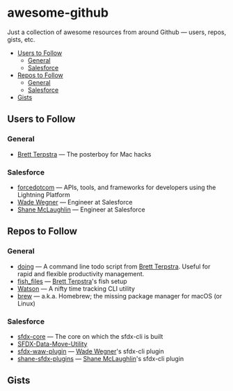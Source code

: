 # awesome-github

Just a collection of awesome resources from around Github — users, repos, gists, etc.

- [Users to Follow](#users-to-follow)
  - [General](#general)
  - [Salesforce](#salesforce)
- [Repos to Follow](#repos-to-follow)
  - [General](#general-1)
  - [Salesforce](#salesforce-1)
- [Gists](#gists)

## Users to Follow

### General

- [Brett Terpstra](https://github.com/ttscoff) — The posterboy for Mac hacks

### Salesforce

- [forcedotcom](https://github.com/forcedotcom) — APIs, tools, and frameworks for developers using the Lightning Platform
- [Wade Wegner](https://github.com/wadewegner) — Engineer at Salesforce
- [Shane McLaughlin](https://github.com/mshanemc) — Engineer at Salesforce

## Repos to Follow

### General

- [doing](https://github.com/ttscoff/doing) — A command line todo script from [Brett Terpstra](https://github.com/ttscoff). Useful for rapid and flexible productivity management.
- [fish_files](https://github.com/ttscoff/fish_files) — [Brett Terpstra](https://github.com/ttscoff)'s fish setup
- [Watson](https://github.com/TailorDev/Watson) — A nifty time tracking CLI utility
- [brew](https://github.com/Homebrew/brew) — a.k.a. Homebrew; the missing package manager for macOS (or Linux)

### Salesforce

- [sfdx-core](https://github.com/forcedotcom/sfdx-core) — The core on which the sfdx-cli is built
- [SFDX-Data-Move-Utility](https://github.com/forcedotcom/SFDX-Data-Move-Utility)
- [sfdx-waw-plugin](https://github.com/wadewegner/sfdx-waw-plugin) — [Wade Wegner](https://github.com/wadewegner)'s sfdx-cli plugin
- [shane-sfdx-plugins](https://github.com/mshanemc/shane-sfdx-plugins) — [Shane McLaughlin](https://github.com/mshanemc)'s sfdx-cli plugin

## Gists